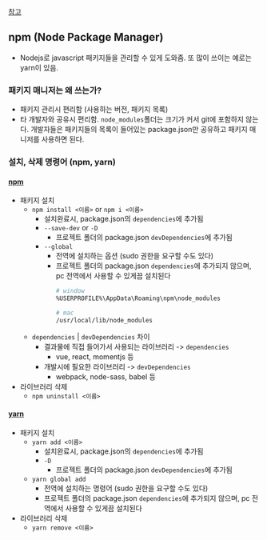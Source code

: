 [참고](https://joshua1988.github.io/webpack-guide/tutorials/code-splitting.html#%EC%8B%A4%EC%8A%B5-%EC%A0%88%EC%B0%A8)

## npm (Node Package Manager)
- Nodejs로 javascript 패키지들을 관리할 수 있게 도와줌. 또 많이 쓰이는 예로는 yarn이 있음.

### 패키지 매니저는 왜 쓰는가?
- 패키지 관리시 편리함 (사용하는 버전, 패키지 목록)
- 타 개발자와 공유시 편리함. `node_modules`폴더는 크기가 커서 git에 포함하지 않는다. 개발자들은 패키지들의 목록이 들어있는 package.json만 공유하고 패키지 매니저를 사용하면 된다.

### 설치, 삭제 명령어 (npm, yarn)

#### [npm](https://www.npmjs.com/)
- 패키지 설치
	- `npm install <이름>` or `npm i <이름>`
		- 설치완료시, package.json의 `dependencies`에 추가됨
		- `--save-dev` or `-D`
			- 프로젝트 폴더의 package.json `devDependencies`에 추가됨
		- `--global`
			- 전역에 설치하는 옵션 (sudo 권한을 요구할 수도 있다)
			- 프로젝트 폴더의 package.json `dependencies`에 추가되지 않으며, pc 전역에서 사용할 수 있게끔 설치된다
				```sh
				# window
				%USERPROFILE%\AppData\Roaming\npm\node_modules

				# mac
				/usr/local/lib/node_modules
				```
	- `dependencies` | `devDependencies` 차이
		- 결과물에 직접 들어가서 사용되는 라이브러리 -> `dependencies`
			- vue, react, momentjs 등
		- 개발시에 필요한 라이브러리 -> `devDependencies`
			- webpack, node-sass, babel 등
- 라이브러리 삭제
	- `npm uninstall <이름>`

#### [yarn](https://classic.yarnpkg.com/en/docs/cli/)
- 패키지 설치
	- `yarn add <이름>`
		- 설치완료시, package.json의 `dependencies`에 추가됨
		- `-D`
			- 프로젝트 폴더의 package.json `devDependencies`에 추가됨
	- `yarn global add`
		- 전역에 설치하는 명령어 (sudo 권한을 요구할 수도 있다)
		- 프로젝트 폴더의 package.json `dependencies`에 추가되지 않으며, pc 전역에서 사용할 수 있게끔 설치된다
- 라이브러리 삭제
	- `yarn remove <이름>`